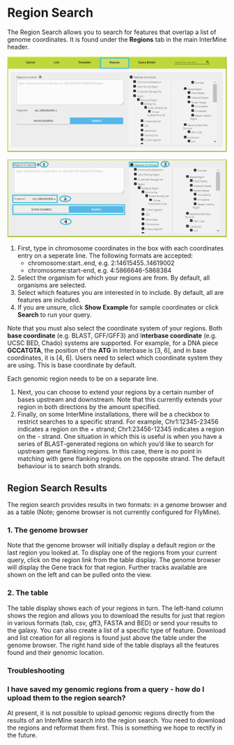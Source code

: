 # Region Search

The Region Search allows you to search for features that overlap a list of genome coordinates. It is found under the **Regions** tab in the main InterMine header.

![Regions tab](../../.gitbook/assets/regions-tab.png)

![](../../.gitbook/assets/region-form.png)

1. First, type in chromosome coordinates in the box with each coordinates entry on a seperate line. The following formats are accepted: 
   * chromosome:start..end, e.g. 2:14615455..14619002 
   * chromosome:start-end, e.g. 4:5866646-5868384
2. Select the organism for which your regions are from. By default, all organisms are selected. 
3. Select which features you are interested in to include. By default, all are features are included.
4. If you are unsure, click **Show Example** for sample coordinates or click **Search** to run your query. 

Note that you must also select the coordinate system of your regions. Both **base coordinate** \(e.g. BLAST, GFF/GFF3\) and I**nterbase coordinate** \(e.g. UCSC BED, Chado\) systems are supported. For example, for a DNA piece **GCCATGTA**, the position of the **ATG** in Interbase is \[3, 6\], and in base coordinates, it is \[4, 6\]. Users need to select which coordinate system they are using. This is base coordinate by default.

Each genomic region needs to be on a separate line.

1. Next, you can choose to extend your regions by a certain number of bases upstream and downstream. Note that this currently extends your region in both directions by the amount specified.
2. Finally, on some InterMine installations, there will be a checkbox to restrict searches to a specific strand. For example, Chr1:12345-23456 indicates a region on the + strand; Chr1:23456-12345 indicates a region on the - strand. One situation in which this is useful is when you have a series of BLAST-generated regions on which you’d like to search for upstream gene flanking regions. In this case, there is no point in matching with gene flanking regions on the opposite strand. The default behaviour is to search both strands.

## Region Search Results

The region search provides results in two formats: in a genome browser and as a table \(Note; genome browser is not currently configured for FlyMine\).

### 1. The genome browser

Note that the genome browser will initially display a default region or the last region you looked at. To display one of the regions from your current query, click on the region link from the table display. The genome browser will display the Gene track for that region. Further tracks available are shown on the left and can be pulled onto the view.

### 2. The table

The table display shows each of your regions in turn. The left-hand column shows the region and allows you to download the results for just that region in various formats \(tab, csv, gff3, FASTA and BED\) or send your results to the galaxy. You can also create a list of a specific type of feature. Download and list creation for all regions is found just above the table under the genome browser. The right hand side of the table displays all the features found and their genomic location.

### Troubleshooting

### I have saved my genomic regions from a query - how do I upload them to the region search?

At present, it is not possible to upload genomic regions directly from the results of an InterMine search into the region search. You need to download the regions and reformat them first. This is something we hope to rectify in the future.

